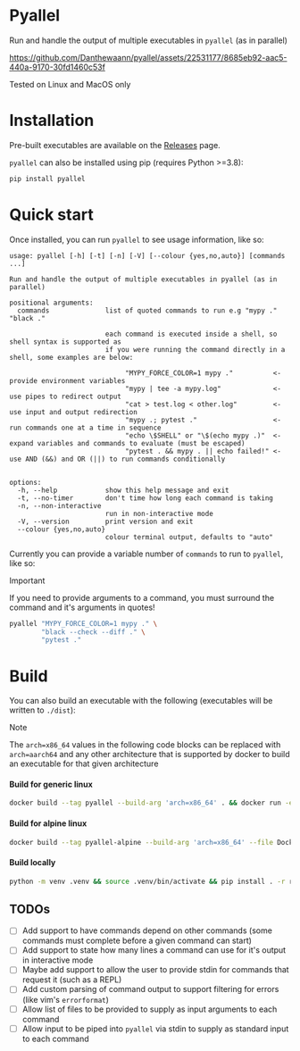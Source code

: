 # Pyallel

Run and handle the output of multiple executables in `pyallel` (as in parallel)

https://github.com/Danthewaann/pyallel/assets/22531177/8685eb92-aac5-440a-9170-30fd1460c53f

Tested on Linux and MacOS only

# Installation

Pre-built executables are available on the [Releases](https://github.com/Danthewaann/pyallel/releases) page.

`pyallel` can also be installed using pip (requires Python >=3.8):

```bash
pip install pyallel
```

# Quick start

Once installed, you can run `pyallel` to see usage information, like so:

```
usage: pyallel [-h] [-t] [-n] [-V] [--colour {yes,no,auto}] [commands ...]

Run and handle the output of multiple executables in pyallel (as in parallel)

positional arguments:
  commands              list of quoted commands to run e.g "mypy ." "black ."

                        each command is executed inside a shell, so shell syntax is supported as
                        if you were running the command directly in a shell, some examples are below:

                             "MYPY_FORCE_COLOR=1 mypy ."          <- provide environment variables
                             "mypy | tee -a mypy.log"             <- use pipes to redirect output
                             "cat > test.log < other.log"         <- use input and output redirection
                             "mypy .; pytest ."                   <- run commands one at a time in sequence
                             "echo \$SHELL" or "\$(echo mypy .)"  <- expand variables and commands to evaluate (must be escaped)
                             "pytest . && mypy . || echo failed!" <- use AND (&&) and OR (||) to run commands conditionally


options:
  -h, --help            show this help message and exit
  -t, --no-timer        don't time how long each command is taking
  -n, --non-interactive
                        run in non-interactive mode
  -V, --version         print version and exit
  --colour {yes,no,auto}
                        colour terminal output, defaults to "auto"
```

Currently you can provide a variable number of `commands` to run to `pyallel`, like so:

> [!IMPORTANT]
> If you need to provide arguments to a command, you must surround the command and it's arguments in quotes!

```bash
pyallel "MYPY_FORCE_COLOR=1 mypy ." \
        "black --check --diff ." \
        "pytest ."
```

# Build

You can also build an executable with the following (executables will be written to `./dist`):

> [!NOTE]
> The `arch=x86_64` values in the following code blocks can be replaced with `arch=aarch64` and
> any other architecture that is supported by docker to build an executable for that given architecture

#### Build for generic linux

```bash
docker build --tag pyallel --build-arg 'arch=x86_64' . && docker run -e 'arch=x86_64' --rm --volume "$(pwd):/src" pyallel
```

#### Build for alpine linux

```bash
docker build --tag pyallel-alpine --build-arg 'arch=x86_64' --file Dockerfile.alpine . && docker run -e 'arch=x86_64' --rm --volume "$(pwd):/src" pyallel-alpine
```

#### Build locally

```bash
python -m venv .venv && source .venv/bin/activate && pip install . -r requirements_build.txt && ./build.sh
```

## TODOs

- [ ] Add support to have commands depend on other commands (some commands must complete
      before a given command can start)
- [ ] Add support to state how many lines a command can use for it's output in interactive mode
- [ ] Maybe add support to allow the user to provide stdin for commands that request it
      (such as a REPL)
- [ ] Add custom parsing of command output to support filtering for errors (like vim's
      `errorformat`)
- [ ] Allow list of files to be provided to supply as input arguments to each command
- [ ] Allow input to be piped into `pyallel` via stdin to supply as standard input to each
      command
